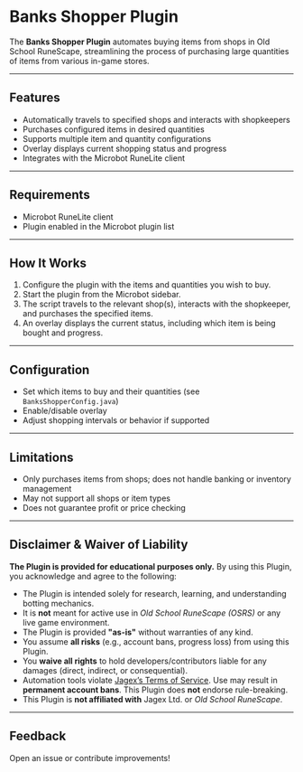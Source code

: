 ﻿# Banks Shopper Plugin

The **Banks Shopper Plugin** automates buying items from shops in Old School RuneScape, streamlining the process of purchasing large quantities of items from various in-game stores.

---

## Features

- Automatically travels to specified shops and interacts with shopkeepers
- Purchases configured items in desired quantities
- Supports multiple item and quantity configurations
- Overlay displays current shopping status and progress
- Integrates with the Microbot RuneLite client

---

## Requirements

- Microbot RuneLite client
- Plugin enabled in the Microbot plugin list

---

## How It Works

1. Configure the plugin with the items and quantities you wish to buy.
2. Start the plugin from the Microbot sidebar.
3. The script travels to the relevant shop(s), interacts with the shopkeeper, and purchases the specified items.
4. An overlay displays the current status, including which item is being bought and progress.

---

## Configuration

- Set which items to buy and their quantities (see `BanksShopperConfig.java`)
- Enable/disable overlay
- Adjust shopping intervals or behavior if supported

---

## Limitations

- Only purchases items from shops; does not handle banking or inventory management
- May not support all shops or item types
- Does not guarantee profit or price checking

---

## Disclaimer & Waiver of Liability

**The Plugin is provided for educational purposes only.** By using this Plugin, you acknowledge and agree to the following:

- The Plugin is intended solely for research, learning, and understanding botting mechanics.
- It is **not** meant for active use in *Old School RuneScape (OSRS)* or any live game environment.
- The Plugin is provided **"as-is"** without warranties of any kind.
- You assume **all risks** (e.g., account bans, progress loss) from using this Plugin.
- You **waive all rights** to hold developers/contributors liable for any damages (direct, indirect, or consequential).
- Automation tools violate [Jagex’s Terms of Service](https://www.jagex.com/en-GB/terms). Use may result in **permanent account bans**. This Plugin does **not** endorse rule-breaking.
- This Plugin is **not affiliated with** Jagex Ltd. or *Old School RuneScape*.

---

## Feedback

Open an issue or contribute improvements!